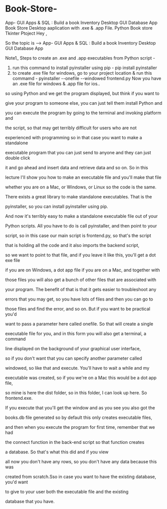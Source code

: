 # Book-Store-
App- GUI Apps & SQL : Build a book Inventory Desktop GUI Database App
Book Store Desktop aaplication with .exe & .app File.
Python Book store Tkinter Ptoject
Hey ,

So the topic is -->
                                        App- GUI Apps & SQL : Build a book Inventory Desktop GUI Database App
                                        
                                        
                                        
Note1_ Steps to create an .exe and .app executables from Python script -      
   1) run this command to install pyinstaller using pip - pip install pyinstaller
   2) to create .exe file for windows, go to your project location & run  this commamd - pyinstaller --onefile --windowed frontend.py
   Now you have an .exe file for windows & .app file for ios..
   
   


so using Python and we get the program displayed, but think if you want to

give your program to someone else, you can just tell them install Python and

you can execute the program by going to the terminal and invoking platform and

the script, so that may get terribly difficult for users who are not

experienced with programming so in that case you want to make a standalone

executable program that you can just send to anyone and they can just double click

it and go ahead and insert data and retrieve data and so on. So in this

lecture I'll show you how to make an executable file and you'll make that file

whether you are on a Mac, or Windows, or Linux so the code is the same.

There exists a great library to make standalone executables. That is the

pyinstaller, so you can install pyinstaller using pip.

And now it's terribly easy to make a standalone executable file out of your

Python scripts. All you have to do is call pyinstaller, and then point to your

script, so in this case our main script is frontend.py, so that's the script

that is holding all the code and it also imports the backend script,

so we want to point to that file, and if you leave it like this, you'll get a dot exe file

if you are on Windows, a dot app file if you are on a Mac, and together with

those files you will also get a bunch of other files that are associated with

your program. The benefit of that is that it gets easier to troubleshoot any

errors that you may get, so you have lots of files and then you can go to

those files and find the error, and so on. But if you want to be practical you'd

want to pass a parameter here called onefile. So that will create a single

executable file for you, and in this form you will also get a terminal, a command

line displayed on the background of your graphical user interface,

so if you don't want that you can specify another parameter called

windowed, so like that and execute. You'll have to wait a while and my

executable was created, so if you we're on a Mac this would be a dot app file,

so mine is here the dist folder, so in this folder, I can look up here. So frontend.exe.

If you execute that you'll get the window and as you see you also got the

books.db file generated so by default this only creates executable files,

and then when you execute the program for first time, remember that we had

the connect function in the back-end script so that function creates

a database. So that's what this did and if you view

all now you don't have any rows, so you don't have any data because this was

created from scratch.Sso in case you want to have the existing database, you'd want

to give to your user both the executable file and the existing

database that you have.
